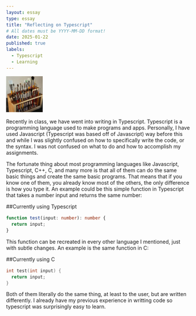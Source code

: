 ```yaml
---
layout: essay
type: essay
title: "Reflecting on Typescript"
# All dates must be YYYY-MM-DD format!
date: 2025-01-22
published: true
labels:
  - Typescript
  - Learning
---
```


<img width="100px" class="rounded float-start pe-4" src="../img/igniting/paintbrushes.jpg">

Recently in class, we have went into writing in Typescript. Typescript is a programming language used to make programs and apps. Personally, I have used Javascript (Typescript was based off of Javascript) way before this and while I was slightly confused on how to specifically write the code, or the syntax. I was not confused on what to do and how to accomplish my assignments.

The fortunate thing about most programming languages like Javascript, Typescript, C++, C, and many more is that all of them can do the same basic things and create the same basic programs. That means that if you know one of them, you already know most of the others, the only difference is how you type it. An example could be this simple function in Typescript that takes a number input and returns the same number:

##Currently using Typescript
```typescript
function test(input: number): number {
  return input;
}
```

This function can be recreated in every other language I mentioned, just with subtle changes. An example is the same function in C:

##Currently using C
```C
int test(int input) {
  return input;
}
```
Both of them literally do the same thing, at least to the user, but are written differently. I already have my previous experience in writting code so typescript was surprisingly easy to learn.
